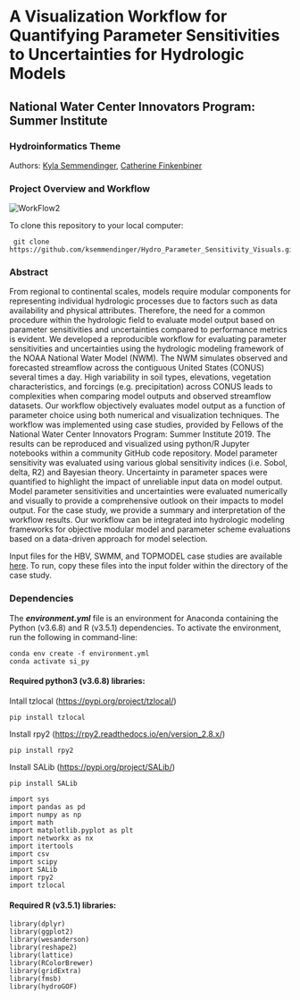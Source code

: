 # A Visualization Workflow for Quantifying Parameter Sensitivities to Uncertainties for Hydrologic Models
## National Water Center Innovators Program: Summer Institute
### Hydroinformatics Theme
Authors: [Kyla Semmendinger](mailto:kts48@cornell.edu), [Catherine Finkenbiner](mailto:finkenbc@oregonstate.edu)

### Project Overview and Workflow

![WorkFlow2](https://user-images.githubusercontent.com/20464090/61546646-6c512780-aa0f-11e9-9f74-97a50a3e7ccf.jpg)

To clone this repository to your local computer:
```
 git clone https://github.com/ksemmendinger/Hydro_Parameter_Sensitivity_Visuals.git
```

### Abstract
From regional to continental scales, models require modular components for representing individual hydrologic processes due to factors such as data availability and physical attributes. Therefore, the need for a common procedure within the hydrologic field to evaluate model output based on parameter sensitivities and uncertainties compared to performance metrics is evident. We developed a reproducible workflow for evaluating parameter sensitivities and uncertainties using the hydrologic modeling framework of the NOAA National Water Model (NWM). The NWM simulates observed and forecasted streamflow across the contiguous United States (CONUS) several times a day. High variability in soil types, elevations, vegetation characteristics, and forcings (e.g. precipitation) across CONUS leads to complexities when comparing model outputs and observed streamflow datasets. Our workflow objectively evaluates model output as a function of parameter choice using both numerical and visualization techniques. The workflow was implemented using case studies, provided by Fellows of the National Water Center Innovators Program: Summer Institute 2019. The results can be reproduced and visualized using python/R Jupyter notebooks within a community GitHub code repository. Model parameter sensitivity was evaluated using various global sensitivity indices (i.e. Sobol, delta, R2) and Bayesian theory. Uncertainty in parameter spaces were quantified to highlight the impact of unreliable input data on model output. Model parameter sensitivities and uncertainties were evaluated numerically and visually to provide a comprehensive outlook on their impacts to model output. For the case study, we provide a summary and interpretation of the workflow results. Our workflow can be integrated into hydrologic modeling frameworks for objective modular model and parameter scheme evaluations based on a data-driven approach for model selection.

Input files for the HBV, SWMM, and TOPMODEL case studies are available [here](https://drive.google.com/drive/folders/1p96I1m88nDhiwVyOoEX0ywuL5g0oBNuk?usp=sharing). To run, copy these files into the input folder within the directory of the case study.

### Dependencies

The <strong><em>environment.yml</em></strong> file is an environment for Anaconda containing the Python (v3.6.8) and R (v3.5.1) dependencies. To activate the environment, run the following in command-line:

```
conda env create -f environment.yml
conda activate si_py
```

#### Required python3 (v3.6.8) libraries:
Intall tzlocal (https://pypi.org/project/tzlocal/)
```
pip install tzlocal
```
Install rpy2 (https://rpy2.readthedocs.io/en/version_2.8.x/)
```
pip install rpy2
```
Install SALib (https://pypi.org/project/SALib/)
```
pip install SALib
```
```
import sys
import pandas as pd
import numpy as np
import math
import matplotlib.pyplot as plt
import networkx as nx
import itertools
import csv
import scipy
import SALib
import rpy2
import tzlocal
```

#### Required R (v3.5.1) libraries:
```
library(dplyr)
library(ggplot2)
library(wesanderson)
library(reshape2)
library(lattice)
library(RColorBrewer)
library(gridExtra)
library(fmsb)
library(hydroGOF)
```
